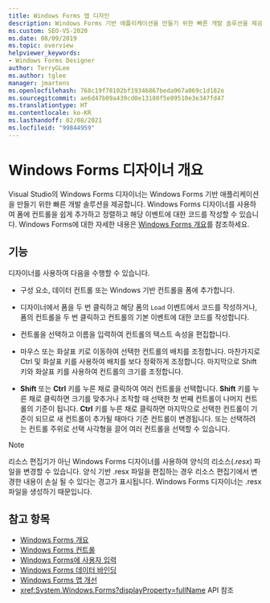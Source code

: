 ```yaml
---
title: Windows Forms 앱 디자인
description: Windows Forms 기반 애플리케이션을 만들기 위한 빠른 개발 솔루션을 제공하는 Visual Studio의 Windows Forms 디자이너에 대해 알아봅니다.
ms.custom: SEO-VS-2020
ms.date: 08/09/2019
ms.topic: overview
helpviewer_keywords:
- Windows Forms Designer
author: TerryGLee
ms.author: tglee
manager: jmartens
ms.openlocfilehash: 768c19f78102bf19346867beda967a069c1d182e
ms.sourcegitcommit: ae6d47b09a439cd0e13180f5e89510e3e347fd47
ms.translationtype: HT
ms.contentlocale: ko-KR
ms.lasthandoff: 02/08/2021
ms.locfileid: "99844959"
---
```

# <a name="windows-forms-designer-overview"></a>Windows Forms 디자이너 개요

Visual Studio의 Windows Forms 디자이너는 Windows Forms 기반 애플리케이션을 만들기 위한 빠른 개발 솔루션을 제공합니다. Windows Forms 디자이너를 사용하여 폼에 컨트롤을 쉽게 추가하고 정렬하고 해당 이벤트에 대한 코드를 작성할 수 있습니다. Windows Forms에 대한 자세한 내용은 [Windows Forms 개요](/dotnet/framework/winforms/windows-forms-overview)를 참조하세요.

## <a name="functionality"></a>기능

디자이너를 사용하여 다음을 수행할 수 있습니다.

- 구성 요소, 데이터 컨트롤 또는 Windows 기반 컨트롤을 폼에 추가합니다.

- 디자이너에서 폼을 두 번 클릭하고 해당 폼의 `Load` 이벤트에서 코드를 작성하거나, 폼의 컨트롤을 두 번 클릭하고 컨트롤의 기본 이벤트에 대한 코드를 작성합니다.

- 컨트롤을 선택하고 이름을 입력하여 컨트롤의 텍스트 속성을 편집합니다.

- 마우스 또는 화살표 키로 이동하여 선택한 컨트롤의 배치를 조정합니다. 마찬가지로 Ctrl 및 화살표 키를 사용하여 배치를 보다 정확하게 조정합니다. 마지막으로 Shift 키와 화살표 키를 사용하여 컨트롤의 크기를 조정합니다.

- **Shift** 또는 **Ctrl** 키를 누른 채로 클릭하여 여러 컨트롤을 선택합니다. **Shift** 키를 누른 채로 클릭하면 크기를 맞추거나 조작할 때 선택한 첫 번째 컨트롤이 나머지 컨트롤의 기준이 됩니다. **Ctrl** 키를 누른 채로 클릭하면 마지막으로 선택한 컨트롤이 기준이 되므로 새 컨트롤이 추가될 때마다 기준 컨트롤이 변경됩니다. 또는 선택하려는 컨트롤 주위로 선택 사각형을 끌어 여러 컨트롤을 선택할 수 있습니다.

> [!NOTE]
> 리소스 편집기가 아닌 Windows Forms 디자이너를 사용하여 양식의 리소스(*.resx*) 파일을 변경할 수 있습니다. 양식 기반 .resx 파일을 편집하는 경우 리소스 편집기에서 변경한 내용이 손실 될 수 있다는 경고가 표시됩니다. Windows Forms 디자이너는 .resx 파일을 생성하기 때문입니다.

## <a name="see-also"></a>참고 항목

- [Windows Forms 개요](/dotnet/framework/winforms/windows-forms-overview)
- [Windows Forms 컨트롤](/dotnet/framework/winforms/controls/)
- [Windows Forms에 사용자 입력](/dotnet/framework/winforms/user-input-in-windows-forms)
- [Windows Forms 데이터 바인딩](/dotnet/framework/winforms/windows-forms-data-binding)
- [Windows Forms 앱 개선](/dotnet/framework/winforms/advanced/)
- <xref:System.Windows.Forms?displayProperty=fullName> API 참조
